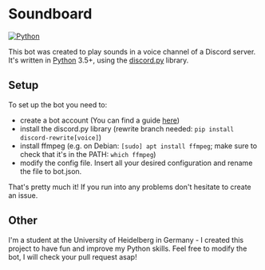 # Soundboard

[![Python](https://img.shields.io/badge/python-3.5%2C%203.6-blue.svg?style=flat-square)](https://www.python.org/downloads/)

This bot was created to play sounds in a voice channel of a Discord server. It's written in [Python](https://www.python.org "Python homepage") 3.5+, using the [discord.py](https://github.com/Rapptz/discord.py) library.

## Setup

To set up the bot you need to:
* create a bot account (You can find a guide [here](https://github.com/reactiflux/discord-irc/wiki/Creating-a-discord-bot-&-getting-a-token))
* install the discord.py library (rewrite branch needed: `pip install discord-rewrite[voice]`)
* install ffmpeg (e.g. on Debian: `[sudo] apt install ffmpeg`; make sure to check that it's in the PATH: `which ffmpeg`)
* modify the config file. Insert all your desired configuration and rename the file to bot.json.

That's pretty much it! If you run into any problems don't hesitate to create an issue.

## Other

I'm a student at the University of Heidelberg in Germany - I created this project to have fun and improve my Python skills. Feel free to modify the bot, I will check your pull request asap!

